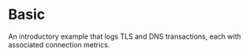 # Basic

An introductory example that logs TLS and DNS transactions, each with associated connection metrics.